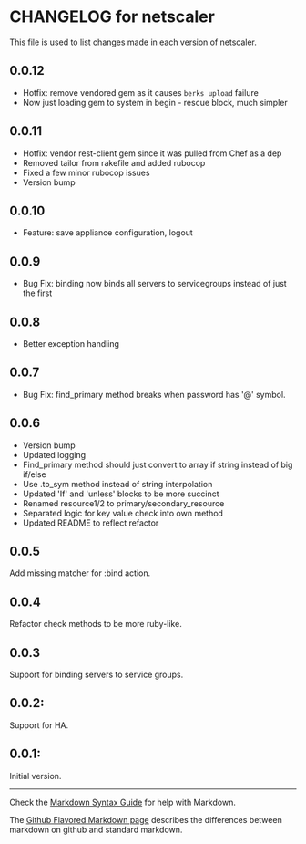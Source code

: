 # CHANGELOG for netscaler

This file is used to list changes made in each version of netscaler.

## 0.0.12
- Hotfix: remove vendored gem as it causes `berks upload` failure
- Now just loading gem to system in begin - rescue block, much simpler

## 0.0.11
- Hotfix: vendor rest-client gem since it was pulled from Chef as a dep
- Removed tailor from rakefile and added rubocop
- Fixed a few minor rubocop issues
- Version bump

## 0.0.10
- Feature: save appliance configuration, logout

## 0.0.9
- Bug Fix: binding now binds all servers to servicegroups instead of just the first

## 0.0.8
- Better exception handling

## 0.0.7
- Bug Fix: find_primary method breaks when password has '@' symbol.

## 0.0.6
- Version bump
- Updated logging
- Find_primary method should just convert to array if string instead of big if/else
- Use .to_sym method instead of string interpolation
- Updated 'If' and 'unless' blocks to be more succinct
- Renamed resource1/2 to primary/secondary_resource
- Separated logic for key value check into own method
- Updated README to reflect refactor

## 0.0.5
Add missing matcher for :bind action.

## 0.0.4
Refactor check methods to be more ruby-like.

## 0.0.3
Support for binding servers to service groups.

## 0.0.2:
Support for HA.

## 0.0.1:
Initial version.
- - - 
Check the [Markdown Syntax Guide](http://daringfireball.net/projects/markdown/syntax) for help with Markdown.

The [Github Flavored Markdown page](http://github.github.com/github-flavored-markdown/) describes the differences between markdown on github and standard markdown.
